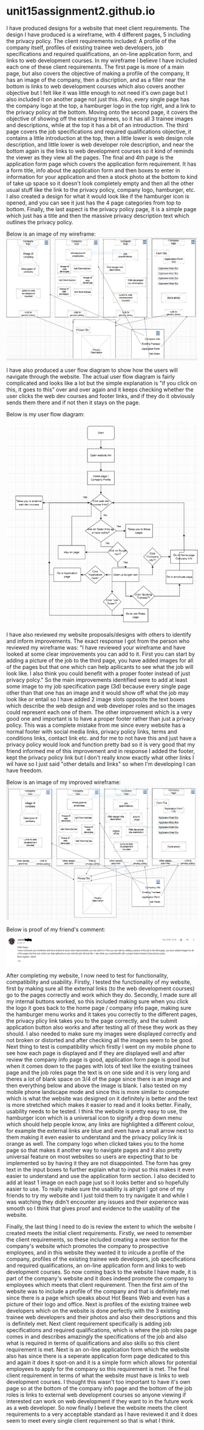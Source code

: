 # unit15assignment2.github.io

I have produced designs for a website that meet client requirements. The design I have produced is a wireframe, with 4 different pages, 5 including the privacy policy. The client requirements included: A profile of the company itself, profiles of existing trainee web developers, job specifications and required qualifications, an on-line application form, and links to web development courses. In my wireframe I believe I have included each one of these client requirements. The first page is more of a main page, but also covers the objective of making a profile of the company, It has an image of the company, then a discription, and as a filler near the bottom is links to web development courses which also covers another objective but I felt like it was little enough to not need it's own page but I also included it on another page not just this. Also, every single page has the company logo at the top, a hamburger logo in the top right, and a link to the privacy policy at the bottom. Moving onto the second page, it covers the objective of showing off the existing trainees, so it has all 3 trainee images and descriptions, while at the top it has a bit of an introduction. The third page covers the job specifications and required qualifications objective, it contains a little introduction at the top, then a little lower is web design role description, and little lower is web developer role description, and near the bottom again is the links to web development courses so it kind of reminds the viewer as they view all the pages. The final and 4th page is the application form page which covers the application form requirement. It has a form title, info about the application form and then boxes to enter in information for your application and then a stock photo at the bottom to kind of take up space so it doesn't look completely empty and then all the other usual stuff like the link to the privacy policy, company logo, hamburger, etc. I also created a design for what it would look like if the hamburger icon is opened, and you can see it just has the 4 page categories from top to bottom. Finally, the last aspect is the privacy policy page, it is a simple page which just has a title and then the massive privacy description text which outlines the privacy policy.

Below is an image of my wireframe:
![original wireframe design](https://github.com/protonboton/unit15assignment2.github.io/blob/main/advanced%204%20or%206%20wireframes.png?raw=true)


I have also produced a user flow diagram to show how the users will navigate through the website. The actual user flow diagram is fairly complicated and looks like a lot but the simple explanation is "if you click on this, it goes to this" over and over again and it keeps checking whether the user clicks the web dev courses and footer links, and if they do it obviously sends them there and if not then it stays on the page.

Below is my user flow diagram:

![original user flow diagram](https://github.com/protonboton/unit15assignment2.github.io/blob/main/Screenshot%202025-04-25%20135743.png?raw=true)


I have also reviewed my website proposals/designs with others to identify and inform improvements. The exact response I got from the person who reviewed my wireframe was: "I have reviewed your wireframe and have looked at some clear improvements you can add to it. First you can start by adding a picture of the job to the third page, you have added images for all of the pages but that one which can help apllicants to see what the job will look like. I also think you could benefit with a proper footer instead of just privacy polcy." So the main improvements identified were to add at least some image to my job specification page (3d) because every single page other than that one has an image and it would show off what the job may look like or entail so I have added 2 image slots opposite the text boxes which describe the web design and web developer roles and so the images could represent each one of them. The other improvement which is a very good one and important is to have a proper footer rather than just a privacy policy. This was a complete mistake from me since every website has a normal footer with social media links, privacy policy links, terms and conditions links, contact link etc. and for me to not have this and just have a privacy policy would look and function pretty bad so it is very good that my friend informed me of this improvement and in response I added the footer, kept the privacy policy link but I don't really know exactly what other links I wil have so I just said "other details and links" so when I'm developing I can have freedom.  

Below is an image of my improved wireframe:
![improved wireframe design](https://github.com/protonboton/unit15assignment2.github.io/blob/main/advanced%20wireframe%20improvements.png?raw=true)

Below is proof of my friend's comment:
![friend comment for improvement wireframe](https://github.com/protonboton/unit15assessmentMAIN/blob/main/friend%20words.PNG?raw=true)

After completing my website, I now need to test for functionality, compatibility and usability. Firstly, I tested the functionality of my website, first by making sure all the external links (to the web development courses) go to the pages correctly and work which they do. Secondly, I made sure all my internal buttons worked, so this included making sure when you click the logo it goes back to the home page / company info page, making sure the hamburger menu works and it takes you correctly to the different pages, the privacy plicy link takes you to the page correctly, and the submit application button also works and after testing all of these they work as they should. I also needed to make sure my images were displayed correctly and not broken or distorted and after checking all the images seem to be good. Next thing to test is compatibility which firstly I went on my mobile phone to see how each page is displayed and if they are displayed well and after review the company info page is good, application form page is good but when it comes down to the pages with lots of text like the existing trainees page and the job roles page the text is on one side and it is very long and theres a lot of blank space on 3/4 of the page since there is an image and then everything below and above the image is blank. I also tested on my mobile phone landscape mode and since this is more similar to computer which is what the website was designed on it definitely is better and the text is more stretched which makes it easier to read and it looks better. Finally, usability needs to be tested. I think the website is pretty easy to use, the hamburger icon which is a universal icon to signify a drop down menu which should help people know, any links are highlighted a different colour, for example the external links are blue and even have a small arrow next to them making it even easier to understand and the privacy policy link is orange as well. The company logo when clicked takes you to the home page so that makes it another way to navigate pages and it also pretty universal feature on most websites so users are expecting that to be implemented so by having it they are not disappointed. The form has grey text in the input boxes to further explain what to input so this makes it even easier to understand and use the application form section. I also decided to add at least 1 image on each page just so it looks better and so hopefully easier to use. To really make sure the usability is alright I got one of my friends to try my website and I just told them to try navigate it and while I was watching they didn't encounter any issues and their experience was smooth so I think that gives proof and evidence to the usability of the website.

Finally, the last thing I need to do is review the extent to which the website I created meets the initial client requirements. Firstly, we need to remember the client requirements, so these included creating a new section for the company's website which promotes the company to prospective employees, and in this website they wanted it to inlcude a profile of the company, profiles of the existing trainee web developers, job specifications and required qualifications, an on-line application form and links to web development courses. So now coming back to the website I have made, it is part of the company's website and it does indeed promote the company to employees which meets that client requirement. Then the first aim of the website was to include a profile of the company and that is definitely met since there is a page which speaks about Hot Beans Web and even has a picture of their logo and office. Next is profiles of the existing trainee web developers which on the website is done perfectly with the 3 existing trainee web developers and their photos and also their descriptions and this is definitely met. Next client requirement specifically is adding job specifications and required qualifications, which is where the job roles page comes in and describes amazingly the specifications of the job and also what is required in terms of qualifications and also skills so this client requirement is met. Next is an on-line application form which the website also has since there is a seperate application form page dedicated to this and again it does it spot-on and it is a simple form which allows for potential employees to apply for the company so this requirement is met. The final client requirement in terms of what the website must have is links to web development courses. I thought this wasn't too important to have it's own page so at the bottom of the company info page and the bottom of the job roles is links to external web development courses so anyone viewing if interested can work on web development if they want to in the future work as a web developer. So now finally I believe the website meets the client requirements to a very acceptable standard as I have reviewed it and it does seem to meet every single client requirement so that is what I think.
